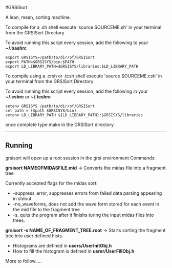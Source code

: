 #GRSISort

A lean, mean, sorting machine. 

To compile for a .sh shell execute 'source SOURCEME.sh' in your terminal from the GRSISort Directory

To avoid running this script every session, add the following to your **~/.bashrc**
```
export GRSISYS=/path/to/dir/of/GRSISort
export PATH=$GRSISYS/bin:$PATH
export LD_LIBRARY_PATH=$GRSISYS/libraries:$LD_LIBRARY_PATH
```

To compile using a .crsh or .tcsh shell execute 'source SOURCEME.csh' in your terminal from the GRSISort Directory

To avoid running this script every session, add the following in your **~/.cshrc**  or **~/.tcshrc** 
```
setenv GRSISYS /path/to/dir/of/GRSISort
set path = ($path $GRSISYS/bin)
setenv LD_LIBRARY_PATH ${LD_LIBRARY_PATH}:$GRSISYS/libraries
```

once complete type make in the GRSISort directory

-----------------------------------------
Running
-----------------------------------------
grsisort will open up a root session in the grsi environment
Commands:

**grsisort NAMEOFMIDASFILE.mid**  -> Converts the midas file into a fragment tree

Currently accepted flags for the midas sort:
  * -suppress_error,   suppresses errors from failed data parsing appearing in stdout
  * -no_waveforms,     does not add the wave form stored for each event in the mid file to the fragment tree
  * -s,                quits the program after it finishs turing the input midas files into trees.

**grsisort -s NAME_OF_FRAGMENT_TREE.root**   -> Starts sorting the fragment tree into user defined hists.
  * Histograms are defined in **users/UserInitObj.h**
  * How to fill the histogram is defined in **usrer/UserFillObj.h** 


More to follow.....

